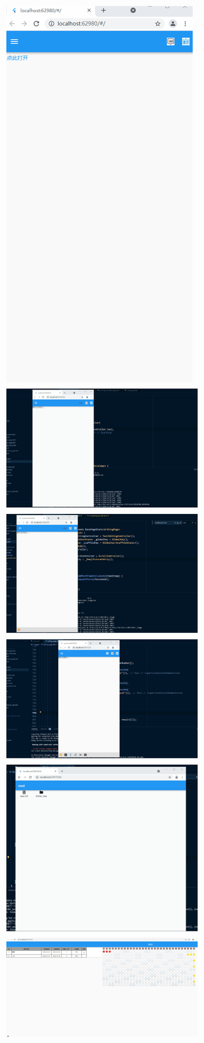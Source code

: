 <!--
 * @Descripttion: 
 * @version: 
 * @Author: xiaoshuyui
 * @email: guchengxi1994@qq.com
 * @Date: 2022-02-04 11:31:38
 * @LastEditors: xiaoshuyui
 * @LastEditTime: 2022-02-07 20:13:20
-->
![code_find_01](./code-find/code_find_01.gif)

![code_find_02](./code-find/code_find_02.gif)

![code_find_03](./code-find/code_find_03.gif)

![code_find_04](./code-find/code_find_04.gif)

![code_find_05](./code-find/code_find_05.gif)

![schedule_demo](./code-find/schedule_demo.gif)